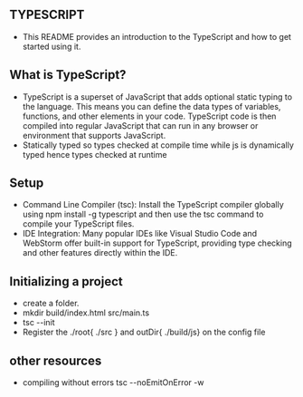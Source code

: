 ## TYPESCRIPT 
- This README provides an introduction to the TypeScript and how to get started using it.

## What is TypeScript?

* TypeScript is a superset of JavaScript that adds optional static typing to the language. This means you can define the data types of variables, functions, and other elements in your code. TypeScript code is then compiled into regular JavaScript that can run in any browser or environment that supports JavaScript.
* Statically typed so types checked at compile time while js is dynamically typed hence types checked at runtime

## Setup

- Command Line Compiler (tsc): Install the TypeScript compiler globally using npm install -g typescript and then use the tsc command to compile your TypeScript files.
- IDE Integration: Many popular IDEs like Visual Studio Code and WebStorm offer built-in support for TypeScript, providing type checking and other features directly within the IDE.

## Initializing a project
- create a folder.
- mkdir build/index.html src/main.ts
-  tsc --init
-  Register the ./root{ ./src } and outDir{ ./build/js} on the config file

## other resources
- compiling without errors tsc --noEmitOnError -w
